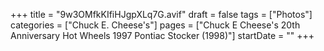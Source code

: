 +++
title = "9w3OMfkKIfiHJgpXLq7G.avif"
draft = false
tags = ["Photos"]
categories = ["Chuck E. Cheese's"]
pages = ["Chuck E Cheese's 20th Anniversary Hot Wheels 1997 Pontiac Stocker (1998)"]
startDate = ""
+++
